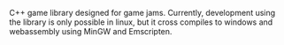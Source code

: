 C++ game library designed for game jams. Currently, development using the library is only possible in linux, but it cross compiles to windows and webassembly using MinGW and Emscripten.
